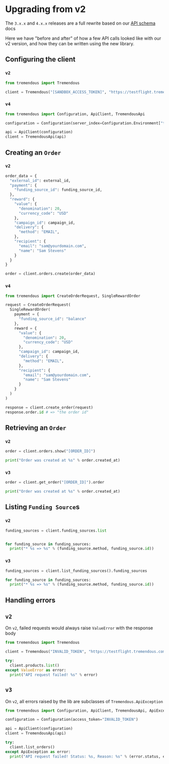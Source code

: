 # Upgrading from v2

The `3.x.x` and `4.x.x` releases are a full rewrite based on our [API schema][ref] docs

Here we have "before and after" of how a few API calls looked like with our v2 version, and how they
can be written using the new library.

[ref]: https://developers.tremendous.com/reference

## Configuring the client

### `v2`

```py
from tremendous import Tremendous

client = Tremendous("[SANDBOX_ACCESS_TOKEN]", "https://testflight.tremendous.com/api/v2")
```

### `v4`

```py
from tremendous import Configuration, ApiClient, TremendousApi

configuration = Configuration(server_index=Configuration.Environment["testflight"], access_token="[SANDBOX_ACCESS_TOKEN]")

api = ApiClient(configuration)
client = TremendousApi(api)
```

## Creating an `Order`

### `v2`

```py
order_data = {
  "external_id": external_id,
  "payment": {
    "funding_source_id": funding_source_id,
  },
  "reward": {
    "value": {
      "denomination": 20,
      "currency_code": "USD"
    },
    "campaign_id": campaign_id,
    "delivery": {
      "method": "EMAIL",
    },
    "recipient": {
      "email": "sam@yourdomain.com",
      "name": "Sam Stevens"
    }
  }
}

order = client.orders.create(order_data)
```

### `v4`

```py
from tremendous import CreateOrderRequest, SingleRewardOrder

request = CreateOrderRequest(
  SingleRewardOrder(
    payment = {
      "funding_source_id": "balance"
    },
    reward = {
      "value": {
        "denomination": 20,
        "currency_code": "USD"
      },
      "campaign_id": campaign_id,
      "delivery": {
        "method": "EMAIL",
      },
      "recipient": {
        "email": "sam@yourdomain.com",
        "name": "Sam Stevens"
      }
    }
  )
)

response = client.create_order(request)
response.order.id # => "the order id"
```

## Retrieving an `Order`

### `v2`

```py
order = client.orders.show("[ORDER_ID]")

print("Order was created at %s" % order.created_at)
```

### `v3`

```py
order = client.get_order("[ORDER_ID]").order

print("Order was created at %s" % order.created_at)
```

## Listing `Funding Source`s

### `v2`

```py
funding_sources = client.funding_sources.list


for funding_source in funding_sources:
  print("* %s => %s" % (funding_source.method, funding_source.id))
```

### `v3`

```py
funding_sources = client.list_funding_sources().funding_sources

for funding_source in funding_sources:
  print("* %s => %s" % (funding_source.method, funding_source.id))
```

## Handling errors

## `v2`

On `v2`, failed requests would always raise `ValueError` with the response body

```py
from tremendous import Tremendous

client = Tremendous("INVALID_TOKEN", "https://testflight.tremendous.com/api/v2")

try:
  client.products.list()
except ValueError as error:
  print("API request failed! %s" % error)
```

## `v3`

On `v2`, all errors raised by the lib are subclasses of `Tremendous.ApiException`

```py
from tremendous import Configuration, ApiClient, TremendousApi, ApiException

configuration = Configuration(access_token="INVALID_TOKEN")

api = ApiClient(configuration)
client = TremendousApi(api)

try:
  client.list_orders()
except ApiException as error:
  print("API request failed! Status: %s, Reason: %s" % (error.status, error.reason))
```
